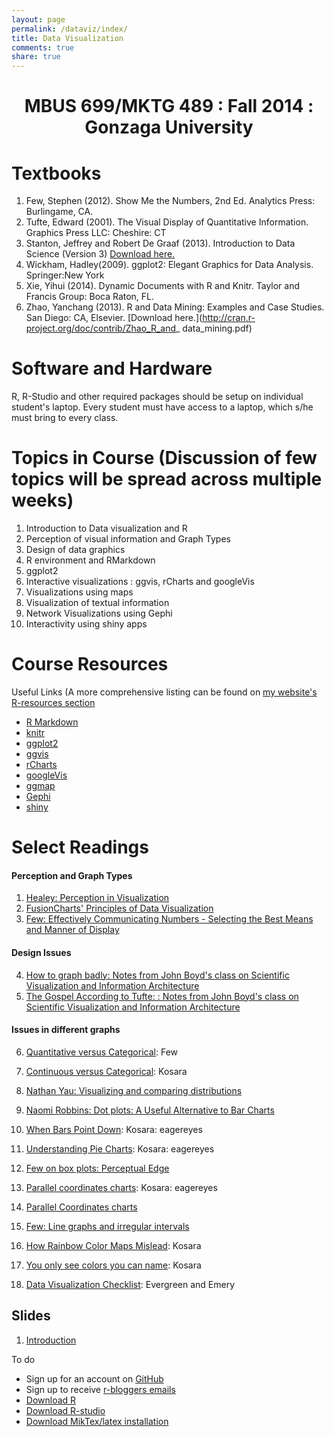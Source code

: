 ```yaml
---
layout: page
permalink: /dataviz/index/
title: Data Visualization
comments: true
share: true
---
```

<center> <h1> MBUS 699/MKTG 489 : Fall 2014 : Gonzaga University </h1></center>

# Textbooks

1.  Few, Stephen (2012). Show Me the Numbers, 2nd Ed. Analytics Press: Burlingame, CA.
2.  Tufte, Edward (2001). The Visual Display of Quantitative Information. Graphics Press LLC: Cheshire: CT
3.  Stanton, Jeffrey and Robert De Graaf (2013). Introduction to Data Science (Version 3)  [Download here.](http://1drv.ms/1AOHzQo)
4.	Wickham, Hadley(2009). ggplot2: Elegant Graphics for Data Analysis. Springer:New York
5.	Xie, Yihui (2014). Dynamic Documents with R and Knitr. Taylor and Francis Group: Boca Raton, FL.
6.	Zhao, Yanchang (2013). R and Data Mining: Examples and Case Studies. San Diego: CA, Elsevier. [Download here.](http://cran.r-project.org/doc/contrib/Zhao_R_and_ data_mining.pdf)

# Software and Hardware

R, R-Studio and other required packages should be setup on individual student's laptop. Every student must have access to a laptop, which s/he must bring to every class.


# Topics in Course (Discussion of few topics will be spread across multiple weeks)

1.  Introduction to Data visualization and R 
2.	Perception of visual information and Graph Types
3.	Design of data graphics
4.	R environment and RMarkdown 
5.	ggplot2 
6.	Interactive visualizations : ggvis, rCharts and googleVis
7.	Visualizations using maps 
8.	Visualization of textual information
9.	Network Visualizations using Gephi
10.	Interactivity using shiny apps

Course Resources
========================================================
Useful Links (A more comprehensive listing can be found on [my website's R-resources section](http://patilv.github.io/r-resources/)

* [R Markdown](http://rmarkdown.rstudio.com/)
* [knitr](http://yihui.name/knitr/)
* [ggplot2](http://ggplot2.org/)
* [ggvis](http://ggvis.rstudio.com/)
* [rCharts](http://rcharts.io/)
* [googleVis](http://cran.r-project.org/web/packages/googleVis/vignettes/googleVis_examples.html)
* [ggmap](http://journal.r-project.org/archive/2013-1/kahle-wickham.pdf)
* [Gephi](https://gephi.github.io/)
* [shiny](http://shiny.rstudio.com/)

Select Readings
====================================================

#### Perception and Graph Types

1. [Healey: Perception in Visualization](http://www.csc.ncsu.edu/faculty/healey/PP/index.html)
2. [FusionCharts' Principles of Data Visualization](http://www.fusioncharts.com/whitepapers/downloads/Principles-of-Data-Visualization.pdf)
3. [Few: Effectively Communicating Numbers - Selecting the Best Means and Manner of Display](http://www.perceptualedge.com/articles/Whitepapers/Communicating_Numbers.pdf)

#### Design Issues

4. [How to graph badly: Notes from John Boyd's class on Scientific Visualization and Information Architecture](http://www-personal.umich.edu/~jpboyd/sciviz_1_graphbadly.pdf)
5. [The Gospel According to Tufte: : Notes from John Boyd's class on Scientific Visualization and Information Architecture](http://www-personal.umich.edu/~jpboyd/eng403_chap2_tuftegospel.pdf)

#### Issues in different graphs

6. [Quantitative versus Categorical](http://www.perceptualedge.com/articles/dmreview/quant_vs_cat_data.pdf): Few
7. [Continuous versus Categorical](http://eagereyes.org/basics/data-continuous-vs-categorical): Kosara
8. [Nathan Yau: Visualizing and comparing distributions](http://flowingdata.com/2012/05/15/how-to-visualize-and-compare-distributions/)
9. [Naomi Robbins: Dot plots: A Useful Alternative to Bar Charts](http://www.b-eye-network.com/view/index.php?cid=2468)
10. [When Bars Point Down](http://eagereyes.org/journalism/when-bars-point-down): Kosara: eagereyes
11. [Understanding Pie Charts](http://eagereyes.org/techniques/pie-charts): Kosara: eagereyes
12. [Few on box plots: Perceptual Edge](http://www.perceptualedge.com/articles/dmreview/boxes_of_insight.pdf)
13. [Parallel coordinates charts](http://eagereyes.org/techniques/parallel-coordinates): Kosara: eagereyes
14. [Parallel Coordinates charts](http://www.perceptualedge.com/articles/b-eye/parallel_coordinates.pdf)
15. [Few: Line graphs and irregular intervals](http://www.perceptualedge.com/articles/visual_business_intelligence/line_graphs_and_irregular_intervals.pdf)

16. [How Rainbow Color Maps Mislead](http://eagereyes.org/basics/rainbow-color-map): Kosara
17. [You only see colors you can name](http://eagereyes.org/blog/2011/you-only-see-colors-you-can-name): Kosara

18. [Data Visualization Checklist](http://stephanieevergreen.com/wp-content/uploads/2014/05/DataVizChecklist_May2014.pdf): Evergreen and Emery


## Slides

1. [Introduction](http://patilv.github.io/01-Introduction/#1)

To do

* Sign up for an account on [GitHub](www.github.com)
* Sign up to receive [r-bloggers emails](www.r-bloggers.com)
* [Download R](www.r-project.org)
* [Download R-studio](www.rstudio.com)
* [Download MikTex/latex installation](http://miktex.org/2.9/setup)
